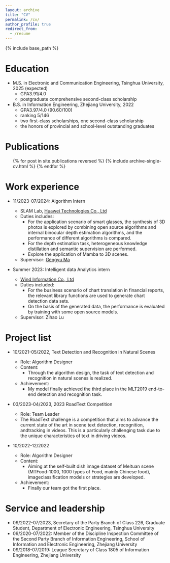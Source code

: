 ```yaml
---
layout: archive
title: "CV"
permalink: /cv/
author_profile: true
redirect_from:
  - /resume
---
```


{% include base_path %}

Education
======
* M.S. in Electronic and Communication Engineering, Tsinghua University, 2025 (expected)
  * GPA3.91/4.0
  * postgraduate comprehensive second-class scholarship
* B.S. in Information Engineering, Zhejiang University, 2022
  * GPA3.97/4.0 (90.60/100)
  * ranking 5/146
  * two first-class scholarships, one second-class scholarship
  * the honors of provincial and school-level outstanding graduates

Publications
======
  <ul>{% for post in site.publications reversed %}
    {% include archive-single-cv.html %}
  {% endfor %}</ul>
  
Work experience
======
* 11/2023-07/2024: Algorithm Intern
  * SLAM Lab, [Huawei Technologies Co., Ltd](https://www.huawei.com/cn/)
  * Duties includes:
    * For the application scenario of smart glasses, the synthesis of 3D photos is explored by combining open source algorithms and internal binocular depth estimation algorithms, and the performance of different algorithms is compared.
    * For the depth estimation task, heterogeneous knowledge distillation and semantic supervision are performed.
    * Explore the application of Mamba to 3D scenes.
  * Supervisor: [Gengyu Ma](https://cn.linkedin.com/in/%E8%B5%93%E5%AE%87-%E9%A9%AC-466a86108)

* Summer 2023: Intelligent data Analytics intern
  * [Wind Information Co., Ltd](https://www.wind.com.cn/portal/en/AboutUs/index.html)
  * Duties included:
    * For the business scenario of chart translation in financial reports, the relevant library functions are used to generate chart detection data sets.
    * On the basis of the generated data, the performance is evaluated by training with some open source models.
  * Supervisor: Zihao Lu

Project list
======
* 10/2021-05/2022, Text Detection and Recognition in Natural Scenes
  * Role: Algorithm Designer
  * Content:
    * Through the algorithm design, the task of text detection and recognition in natural scenes is realized.
  * Achievement:
    * My model finally achieved the third place in the MLT2019 end-to-end detection and recognition task.

* 03/2023-04/2023, 2023 RoadText Competition
  * Role: Team Leader
  * The RoadText challenge is a competition that aims to advance the current state of the art in scene text detection, recognition, andtracking in videos. This is a particularly challenging task due to the unique characteristics of text in driving videos.

* 10/2022-12/2022
  * Role: Algorithm Designer
  * Content:
    * Aiming at the self-built dish image dataset of Meituan scene (MTFood-1000, 1000 types of Food, mainly Chinese food), imageclassification models or strategies are developed.
  * Achievement:
    * Finally our team got the first place.

Service and leadership
======
* 09/2022-07/2023, Secretary of the Party Branch of Class 226, Graduate Student, Department of Electronic Engineering, Tsinghua University
* 09/2020-07/2022: Member of the Discipline Inspection Committee of the Second Party Branch of Information Engineering, School of Information and Electronic Engineering, Zhejiang University
* 09/2018-07/2019: League Secretary of Class 1805 of Information Engineering, Zhejiang University